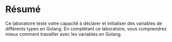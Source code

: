 # Résumé

Ce laboratoire teste votre capacité à déclarer et initialiser des variables de différents types en Golang. En complétant ce laboratoire, vous comprendrez mieux comment travailler avec les variables en Golang.
